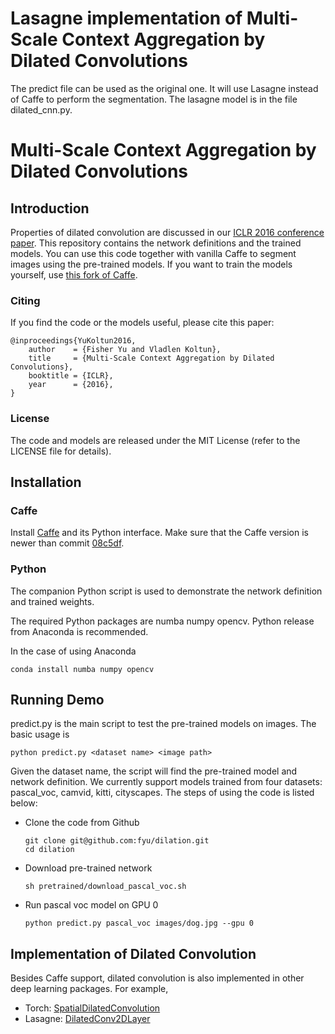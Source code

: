 # Lasagne implementation of Multi-Scale Context Aggregation by Dilated Convolutions
The predict file can be used as the original one. It will use Lasagne instead of Caffe to perform
the segmentation. The lasagne model is in the file dilated_cnn.py.

# Multi-Scale Context Aggregation by Dilated Convolutions

## Introduction

Properties of dilated convolution are discussed in our [ICLR 2016 conference paper](http://arxiv.org/abs/1511.07122). This repository contains the network definitions and the trained models. You can use this code together with vanilla Caffe to segment images using the pre-trained models. If you want to train the models yourself, use [this fork of Caffe](https://github.com/fyu/caffe-dilation).

### Citing

If you find the code or the models useful, please cite this paper:
```
@inproceedings{YuKoltun2016,
	author    = {Fisher Yu and Vladlen Koltun},
	title     = {Multi-Scale Context Aggregation by Dilated Convolutions},
	booktitle = {ICLR},
	year      = {2016},
}
```
### License

The code and models are released under the MIT License (refer to the LICENSE file for details).


## Installation
### Caffe

Install [Caffe](https://github.com/BVLC/caffe) and its Python interface. Make sure that the Caffe version is newer than commit [08c5df](https://github.com/BVLC/caffe/commit/08c5dfd53e6fd98148d6ce21e590407e38055984).

### Python

The companion Python script is used to demonstrate the network definition and trained weights.

The required Python packages are numba numpy opencv. Python release from Anaconda is recommended.

In the case of using Anaconda
```
conda install numba numpy opencv
```

## Running Demo

predict.py is the main script to test the pre-trained models on images. The basic usage is

    python predict.py <dataset name> <image path>

Given the dataset name, the script will find the pre-trained model and network definition. We currently support models trained from four datasets: pascal_voc, camvid, kitti, cityscapes. The steps of using the code is listed below:

* Clone the code from Github

    ```
    git clone git@github.com:fyu/dilation.git
    cd dilation
    ```
* Download pre-trained network

    ```
    sh pretrained/download_pascal_voc.sh
    ```
* Run pascal voc model on GPU 0

    ```
    python predict.py pascal_voc images/dog.jpg --gpu 0
    ```

## Implementation of Dilated Convolution

Besides Caffe support, dilated convolution is also implemented in other deep learning packages. For example,
* Torch: [SpatialDilatedConvolution](https://github.com/torch/nn/blob/master/doc/convolution.md#nn.SpatialDilatedConvolution)
* Lasagne: [DilatedConv2DLayer](http://lasagne.readthedocs.io/en/latest/modules/layers/conv.html?highlight=dilated#lasagne.layers.DilatedConv2DLayer)
